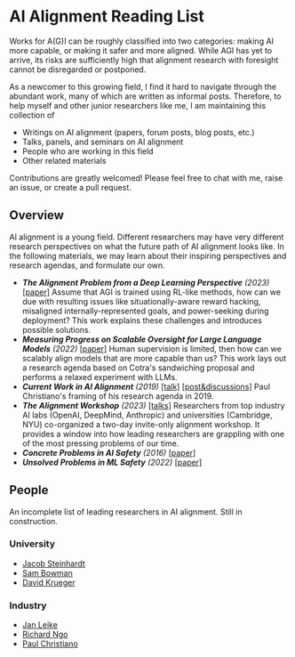 # AI Alignment Reading List

Works for A(G)I can be roughly classified into two categories: making AI more capable, or making it safer and more aligned. While AGI has yet to arrive, its risks are sufficiently high that alignment research with foresight cannot be disregarded or postponed.

As a newcomer to this growing field, I find it hard to navigate through the abundant work, many of which are written as informal posts. Therefore, to help myself and other junior researchers like me, I am maintaining this collection of 

- Writings on AI alignment (papers, forum posts, blog posts, etc.)
- Talks, panels, and seminars on AI alignment
- People who are working in this field
- Other related materials

Contributions are greatly welcomed! Please feel free to chat with me, raise an issue, or create a pull request.

## Overview

AI alignment is a young field. Different researchers may have very different research perspectives on what the future path of AI alignment looks like. In the following materials, we may learn about their inspiring perspectives and research agendas, and formulate our own.

- ***The Alignment Problem from a Deep Learning Perspective** (2023)* [[paper]](https://arxiv.org/abs/2209.00626) Assume that AGI is trained using RL-like methods, how can we due with resulting issues like situationally-aware reward hacking, misaligned internally-represented goals, and power-seeking during deployment? This work explains these challenges and introduces possible solutions.
- ***Measuring Progress on Scalable Oversight for Large Language Models** (2022)* [[paper]](https://arxiv.org/abs/2211.03540) Human supervision is limited, then how can we scalably align models that are more capable than us? This work lays out a research agenda based on Cotra's sandwiching proposal and performs a relaxed experiment with LLMs.
- ***Current Work in AI Alignment** (2019)* [[talk]](https://www.youtube.com/watch?v=-vsYtevJ2bc) [[post&discussions]](https://forum.effectivealtruism.org/posts/63stBTw3WAW6k45dY/paul-christiano-current-work-in-ai-alignment) Paul Christiano's framing of his research agenda in 2019.
- ***The Alignment Workshop** (2023)* [[talks]](https://www.alignment-workshop.com) Researchers from top industry AI labs (OpenAI, DeepMind, Anthropic) and universities (Cambridge, NYU) co-organized a two-day invite-only alignment workshop. It provides a window into how leading researchers are grappling with one of the most pressing problems of our time.
- ***Concrete Problems in AI Safety** (2016)* [[paper]](https://arxiv.org/abs/1606.06565)
- ***Unsolved Problems in ML Safety** (2022)* [[paper]](https://arxiv.org/abs/2109.13916)

## People

An incomplete list of leading researchers in AI alignment. Still in construction.

### University

- [Jacob Steinhardt](https://jsteinhardt.stat.berkeley.edu)
- [Sam Bowman](https://cims.nyu.edu/~sbowman/)
- [David Krueger](https://www.davidscottkrueger.com)

### Industry

- [Jan Leike](https://jan.leike.name)
- [Richard Ngo](https://www.richardcngo.com)
- [Paul Christiano](https://paulfchristiano.com)
